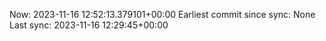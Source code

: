 Now: 2023-11-16 12:52:13.379101+00:00 Earliest commit since sync: None Last sync: 2023-11-16 12:29:45+00:00
